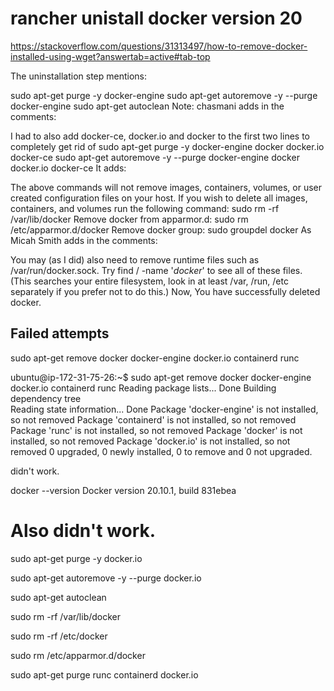 # rancher unistall docker version 20

https://stackoverflow.com/questions/31313497/how-to-remove-docker-installed-using-wget?answertab=active#tab-top

The uninstallation step mentions:

sudo apt-get purge -y docker-engine
sudo apt-get autoremove -y --purge docker-engine
sudo apt-get autoclean
Note: chasmani adds in the comments:

I had to also add docker-ce, docker.io and docker to the first two lines to completely get rid of
sudo apt-get purge -y docker-engine docker docker.io docker-ce
sudo apt-get autoremove -y --purge docker-engine docker docker.io docker-ce
It adds:

The above commands will not remove images, containers, volumes, or user created configuration files on your host. If you wish to delete all images, containers, and volumes run the following command:
sudo rm -rf /var/lib/docker
Remove docker from apparmor.d:
sudo rm /etc/apparmor.d/docker
Remove docker group:
sudo groupdel docker
As Micah Smith adds in the comments:

You may (as I did) also need to remove runtime files such as /var/run/docker.sock.
Try find / -name '*docker*' to see all of these files. (This searches your entire filesystem, look in at least /var, /run, /etc separately if you prefer not to do this.)
Now, You have successfully deleted docker.




## Failed attempts
sudo apt-get remove docker docker-engine docker.io containerd runc

ubuntu@ip-172-31-75-26:~$ sudo apt-get remove docker docker-engine docker.io containerd runc
Reading package lists... Done
Building dependency tree       
Reading state information... Done
Package 'docker-engine' is not installed, so not removed
Package 'containerd' is not installed, so not removed
Package 'runc' is not installed, so not removed
Package 'docker' is not installed, so not removed
Package 'docker.io' is not installed, so not removed
0 upgraded, 0 newly installed, 0 to remove and 0 not upgraded.

didn't work.

docker --version
Docker version 20.10.1, build 831ebea

# Also didn't work.

sudo apt-get purge -y docker.io 

sudo apt-get autoremove -y --purge docker.io

sudo apt-get autoclean

sudo rm -rf /var/lib/docker

sudo rm -rf /etc/docker

sudo rm /etc/apparmor.d/docker

sudo apt-get purge runc containerd docker.io